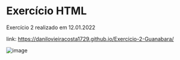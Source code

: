 # Exercício HTML
Exercício 2 realizado em 12.01.2022

link: https://danilovieiracosta1729.github.io/Exercicio-2-Guanabara/

![image](https://user-images.githubusercontent.com/75656191/210188030-9ecc09a8-80fc-48e5-b029-d0a9a8745b8c.png)
